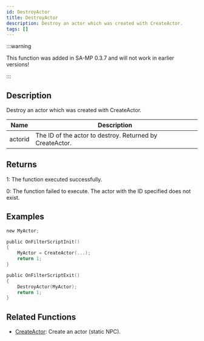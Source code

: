 ```yaml
---
id: DestroyActor
title: DestroyActor
description: Destroy an actor which was created with CreateActor.
tags: []
---
```


:::warning

This function was added in SA-MP 0.3.7 and will not work in earlier versions!

:::

## Description

Destroy an actor which was created with CreateActor.

| Name    | Description                                              |
| ------- | -------------------------------------------------------- |
| actorid | The ID of the actor to destroy. Returned by CreateActor. |

## Returns

1: The function executed successfully.

0: The function failed to execute. The actor with the ID specified does not exist.

## Examples

```c
new MyActor;

public OnFilterScriptInit()
{
    MyActor = CreateActor(...);
    return 1;
}

public OnFilterScriptExit()
{
    DestroyActor(MyActor);
    return 1;
}
```

## Related Functions

- [CreateActor](../../scripting/functions/CreateActor.md): Create an actor (static NPC).
